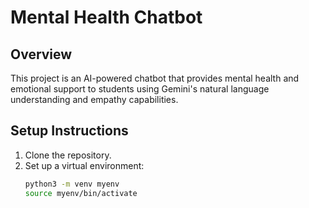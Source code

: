 # Mental Health Chatbot

## Overview
This project is an AI-powered chatbot that provides mental health and emotional support to students using Gemini's natural language understanding and empathy capabilities.

## Setup Instructions
1. Clone the repository.
2. Set up a virtual environment:
   ```bash
   python3 -m venv myenv
   source myenv/bin/activate